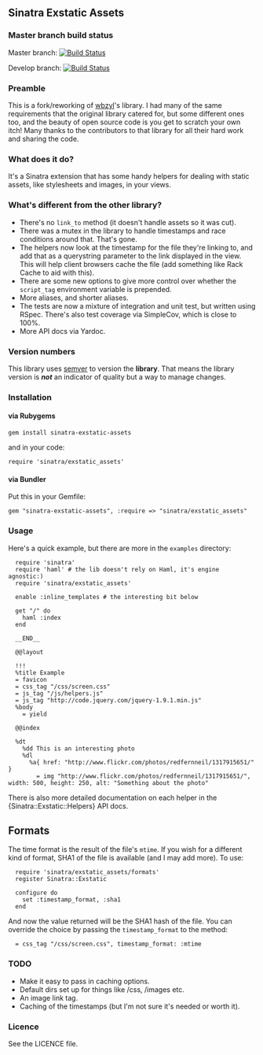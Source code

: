 ## Sinatra Exstatic Assets ##

### Master branch build status ###

Master branch:
[![Build Status](https://travis-ci.org/yb66/sinatra-exstatic-assets.png?branch=master)](https://travis-ci.org/yb66/sinatra-exstatic-assets)

Develop branch:
[![Build Status](https://travis-ci.org/yb66/sinatra-exstatic-assets.png?branch=develop)](https://travis-ci.org/yb66/sinatra-exstatic-assets)

### Preamble ###

This is a fork/reworking of [wbzyl](https://github.com/wbzyl/sinatra-static-assets)'s library. I had many of the same requirements that the original library catered for, but some different ones too, and the beauty of open source code is you get to scratch your own itch! Many thanks to the contributors to that library for all their hard work and sharing the code.

### What does it do? ###

It's a Sinatra extension that has some handy helpers for dealing with static assets, like stylesheets and images, in your views.

### What's different from the other library? ###

* There's no `link_to` method (it doesn't handle assets so it was cut).
* There was a mutex in the library to handle timestamps and race conditions around that. That's gone.
* The helpers now look at the timestamp for the file they're linking to, and add that as a querystring parameter to the link displayed in the view. This will help client browsers cache the file (add something like Rack Cache to aid with this).
* There are some new options to give more control over whether the `script_tag` environment variable is prepended.
* More aliases, and shorter aliases.
* The tests are now a mixture of integration and unit test, but written using RSpec. There's also test coverage via SimpleCov, which is close to 100%.
* More API docs via Yardoc.

### Version numbers ###

This library uses [semver](http://semver.org/) to version the **library**. That means the library version is ***not*** an indicator of quality but a way to manage changes.

### Installation ###

#### via Rubygems ####

    gem install sinatra-exstatic-assets

and in your code:

    require 'sinatra/exstatic_assets'

#### via Bundler ####

Put this in your Gemfile:

    gem "sinatra-exstatic-assets", :require => "sinatra/exstatic_assets"

### Usage ###

Here's a quick example, but there are more in the `examples` directory:


      require 'sinatra'
      require 'haml' # the lib doesn't rely on Haml, it's engine agnostic:)
      require 'sinatra/exstatic_assets'

      enable :inline_templates # the interesting bit below
      
      get "/" do
        haml :index
      end
      
      __END__
      
      @@layout
      
      !!!
      %title Example
      = favicon
      = css_tag "/css/screen.css"
      = js_tag "/js/helpers.js"
      = js_tag "http://code.jquery.com/jquery-1.9.1.min.js"
      %body
        = yield
      
      @@index
      
      %dt
        %dd This is an interesting photo
        %dl
          %a{ href: "http://www.flickr.com/photos/redfernneil/1317915651/" }
            = img "http://www.flickr.com/photos/redfernneil/1317915651/", width: 500, height: 250, alt: "Something about the photo"


There is also more detailed documentation on each helper in the {Sinatra::Exstatic::Helpers} API docs.

## Formats ##

The time format is the result of the file's `mtime`. If you wish for a different kind of format, SHA1 of the file is available (and I may add more). To use:

      require 'sinatra/exstatic_assets/formats'
      register Sinatra::Exstatic

      configure do
        set :timestamp_format, :sha1
      end

And now the value returned will be the SHA1 hash of the file. You can override the choice by passing the `timestamp_format` to the method:

      = css_tag "/css/screen.css", timestamp_format: :mtime


### TODO ###

* Make it easy to pass in caching options.
* Default dirs set up for things like /css, /images etc.
* An image link tag.
* Caching of the timestamps (but I'm not sure it's needed or worth it).  

### Licence ###

See the LICENCE file.